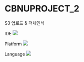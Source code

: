# CBNUPROJECT_2
S3 업로드 &amp; 객체인식


IDE
<img src="https://img.shields.io/badge/VisualStudioCode-007ACC?style=flat-square&logo=visualstudiocode&logoColor=white"/>


Platform
<img src="https://img.shields.io/badge/Node.JS-339933?style=flat-square&logo=Node.JS&logoColor=white"/>


Language
<img src="https://img.shields.io/badge/JavaScript-F7DF1E?style=flat-square&logo=javascript&logoColor=white"/>




